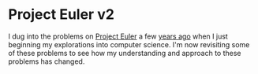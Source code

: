 # Project Euler v2

I dug into the problems on [Project Euler](https://projecteuler.net/) a few [years ago](https://github.com/Abundnce10/ProjectEuler) when I just beginning my explorations into computer science.  I'm now revisiting some of these problems to see how my understanding and approach to these problems has changed.


